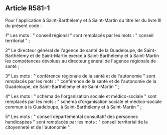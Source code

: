 ## Article R581-1

Pour l'application à Saint-Barthélemy et à Saint-Martin du titre Ier du livre III du présent code :

1° Les mots : " conseil régional " sont remplacés par les mots : " conseil territorial " ;

2° Le directeur général de l'agence de santé de la Guadeloupe, de Saint-Barthélemy et de Saint-Martin exerce
à Saint-Barthélemy et à Saint-Martin les compétences dévolues au directeur général de l'agence régionale de
santé ;

3° Les mots : " conférence régionale de la santé et de l'autonomie " sont remplacés par les mots : "
conférence de la santé et de l'autonomie de la Guadeloupe, de Saint-Barthélemy et de Saint-Martin " ;

4° Les mots : " schéma de l'organisation sociale et médico-sociale " sont remplacés par les mots : " schéma
d'organisation sociale et médico-sociale commun à la Guadeloupe, à Saint-Barthélemy et à Saint-Martin " ;

5° Les mots : " conseil départemental consultatif des personnes handicapées " sont remplacés par les mots : "
conseil territorial de la citoyenneté et de l'autonomie ".

